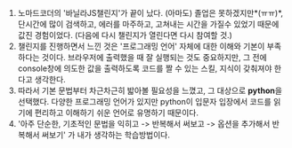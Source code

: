 1. 노마드코더의 '바닐라JS챌린지'가 끝이 났다. (아마도) 졸업은 못하겠지만*(ㅠㅠ)*, 단시간에 많이 검색하고, 에러를 마주하고, 고쳐내는 시간을 가질수 있었기 때문에 값진 경험이었다. (다음에 다시 챌린지가 열린다면 다시 참여할 것.)
2. 챌린지를 진행하면서 느낀 것은 '프로그래밍 언어' 자체에 대한 이해와 기본이 부족하다는 것이다. 브라우저에 출력했을 때 잘 실행되는 것도 중요하지만, 그 전에 console창에 의도한 값을 출력하도록 코드를 짤 수 있는 스킬, 지식이 갖춰져야 한다고 생각한다. 
3. 따라서 기본 문법부터 차근차근히 밟아볼 필요성을 느꼈고, 그 대상으로 **python**을 선택했다. 다양한 프로그래밍 언어가 있지만 python이 입문자 입장에서 코드를 읽기에 편리하고 이해하기 쉬운 언어로 유명하기 때문이다.
4. '아주 단순한, 기초적인 문법을 익히고 -> 반복해서 써보고 -> 옵션을 추가해서 반복해서 써보기' 가 내가 생각하는 학습방법이다.